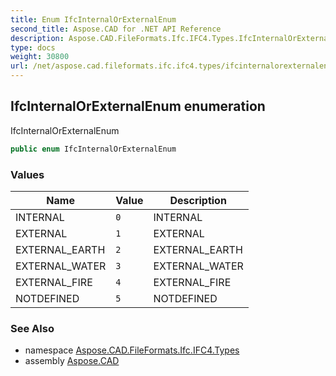 ```yaml
---
title: Enum IfcInternalOrExternalEnum
second_title: Aspose.CAD for .NET API Reference
description: Aspose.CAD.FileFormats.Ifc.IFC4.Types.IfcInternalOrExternalEnum enum. IfcInternalOrExternalEnum
type: docs
weight: 30800
url: /net/aspose.cad.fileformats.ifc.ifc4.types/ifcinternalorexternalenum/
---
```

## IfcInternalOrExternalEnum enumeration

IfcInternalOrExternalEnum

```csharp
public enum IfcInternalOrExternalEnum
```

### Values

| Name | Value | Description |
| --- | --- | --- |
| INTERNAL | `0` | INTERNAL |
| EXTERNAL | `1` | EXTERNAL |
| EXTERNAL_EARTH | `2` | EXTERNAL_EARTH |
| EXTERNAL_WATER | `3` | EXTERNAL_WATER |
| EXTERNAL_FIRE | `4` | EXTERNAL_FIRE |
| NOTDEFINED | `5` | NOTDEFINED |

### See Also

* namespace [Aspose.CAD.FileFormats.Ifc.IFC4.Types](../../aspose.cad.fileformats.ifc.ifc4.types/)
* assembly [Aspose.CAD](../../)



